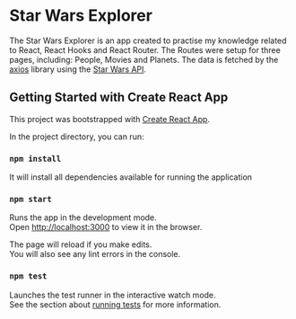 # Star Wars Explorer

The Star Wars Explorer is an app created to practise my knowledge related to React, React Hooks and React Router. The Routes were setup for three pages, including: People, Movies and Planets. The data is fetched by the [axios](https://github.com/axios/axios) library using the [Star Wars API](https://swapi.dev/).

## Getting Started with Create React App

This project was bootstrapped with [Create React App](https://github.com/facebook/create-react-app).

In the project directory, you can run:

### `npm install`

It will install all dependencies available for running the application

### `npm start`

Runs the app in the development mode.\
Open [http://localhost:3000](http://localhost:3000) to view it in the browser.

The page will reload if you make edits.\
You will also see any lint errors in the console.

### `npm test`

Launches the test runner in the interactive watch mode.\
See the section about [running tests](https://facebook.github.io/create-react-app/docs/running-tests) for more information.
